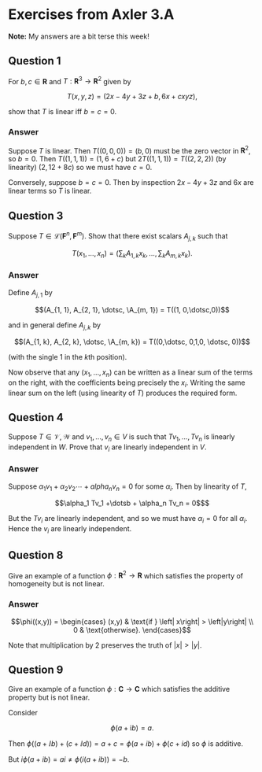 # Exercises from Axler 3.A

**Note:** My answers are a bit terse this week!


## Question 1

For $b,c\in\mathbf{R}$ and $T:\mathbf{R}^3 \to \mathbf{R}^2$ given by
```math
T(x,y,z) = (2x-4y+3z+b, 6x + cxyz),
```
show that $T$ is linear iff $b = c = 0$.

### Answer

Suppose $T$ is linear. Then $T((0,0,0))=(b, 0)$ must be the zero vector
in $\mathbf{R}^2$, so $b = 0$. Then $T((1,1,1))=(1, 6+c)$ but $2T((1,1,1))
= T((2,2,2))$ (by linearity) $(2, 12+8c)$ so we must have $c=0$.

Conversely, suppose $b = c = 0$. Then by inspection $2x-4y+3z$ and
$6x$ are linear terms so $T$ is linear.

## Question 3

Suppose $T\in\mathcal{L}(\mathbf{F}^n,\mathbf{F}^m)$. Show that there
exist scalars $A_{j,k}$ such that
```math
T(x_1, \dotsc, x_n) = (\sum_k A_{1, k} x_k, \dotsc, \sum_k A_{m, k} x_k).
```

### Answer

Define $A_{j, 1}$ by
```math
(A_{1, 1}, A_{2, 1}, \dotsc, \A_{m, 1}) = T((1, 0,\dotsc,0))
```
and in general define $A_{j, k}$ by
```math
(A_{1, k}, A_{2, k}, \dotsc, \A_{m, k}) = T((0,\dotsc, 0,1,0, \dotsc,
0))
```
(with the single 1 in the $k$th position).

Now observe that any $(x_1, \dotsc, x_n)$ can be written as a linear
sum of the terms on the right, with the coefficients being precisely
the $x_i$. Writing the same linear sum on the left (using linearity of
$T$) produces the required form.


## Question 4

Suppose $T\in\mathcal{V, W}$ and $v_1, \dotsc, v_n\in V$ is such that
$Tv_1, \dotsc, Tv_n$ is linearly independent in $W$. Prove that $v_i$
are linearly independent in $V$.

### Answer

Suppose $\alpha_1 v_1 + \alpha_2 v_2 \dotsb + alpha_n v_n = 0$ for
some $\alpha_i$. Then by linearity of $T$,
```math
\alpha_1 Tv_1 +\dotsb + \alpha_n Tv_n = 0$
```
But the $Tv_i$ are linearly independent, and so we must have
$\alpha_i=0$ for all $\alpha_i$. Hence the $v_i$ are linearly
independent.

## Question 8

Give an example of a function $\phi:\mathbf{R}^2\to \mathbf{R}$ which
satisfies the property of homogeneity but is not linear.

### Answer

```math
\phi((x,y)) = 
\begin{cases}
(x,y) & \text{if } \left| x\right| > \left|y\right| \\
0     & \text{otherwise}.
\end{cases}
```
Note that multiplication by 2 preserves the truth of $|x|>|y|$. 


## Question 9

Give an example of a function $\phi:\mathbf{C}\to\mathbf{C}$ which
satisfies the additive property but is not linear.

Consider
```math
\newcommand{\ii}{\mathrm{i}}
\phi(a+\ii b) = a.
```
Then $\phi((a+\ii b) + (c+\ii d)) = a+c = \phi(a+ib)+\phi(c+id)$ so $\phi$
is additive.

But $i\phi(a+ib) = ai \neq \phi(i(a+ib)) = -b$.


